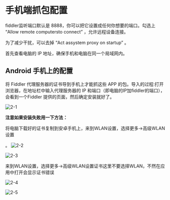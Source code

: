 # 手机端抓包配置

fiddler监听端口默认是 8888，你可以把它设置成任何你想要的端口。勾选上 “Allow remote computersto connect” ，允许远程设备连接。

为了减少干扰，可以去掉 “Act assystem proxy on startup” 。

首先查看电脑的 IP 地址，确保手机和电脑在同一个局域网内。

## Android 手机上的配置

将 Fiddler 代理服务器的证书导到手机上才能抓这些 APP 的包。导入的过程:打开浏览器，在地址栏中输入代理服务器的 IP 和端口（即电脑的IP加fiddler的端口），会看到一个Fiddler 提供的页面，然后确定安装就好了。



![2-1](images/2、手机端抓包配置.md-0.PNG)

**注意如果安装失败用一下方法：**

将电脑下载好的证书复制到安卓手机上，来到WLAN设置，选择更多->高级WLAN设置

。
![2-2](images/2、手机端抓包配置.md-1.PNG)

![2-3](images/2、手机端抓包配置.md-2.PNG)


来到WLAN设置，选择更多->高级WLAN设置证书这里不要选择WLAN，不然在应用中打开会显示证书错误


![2-4](images/2、手机端抓包配置.md-3.PNG)



![2-5](images/2、手机端抓包配置.md-4.PNG)



















